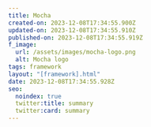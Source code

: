 ```yaml
---
title: Mocha
created-on: 2023-12-08T17:34:55.900Z
updated-on: 2023-12-08T17:34:55.910Z
published-on: 2023-12-08T17:34:55.919Z
f_image:
  url: /assets/images/mocha-logo.png
  alt: Mocha logo
tags: framework
layout: "[framework].html"
date: 2023-12-08T17:34:55.928Z
seo:
  noindex: true
  twitter:title: summary
  twitter:card: summary
---
```

